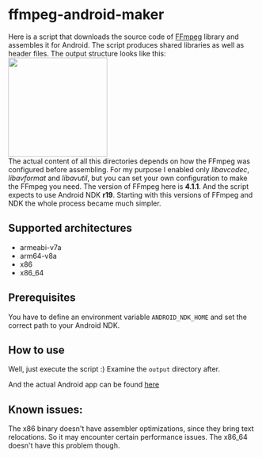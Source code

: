 # ffmpeg-android-maker

Here is a script that downloads the source code of [FFmpeg](https://www.ffmpeg.org) library and assembles it for Android. The script produces shared libraries as well as header files. The output structure looks like this:  
<img src="https://github.com/Javernaut/ffmpeg-android-maker/blob/master/images/output_structure.png" width="200">  
The actual content of all this directories depends on how the FFmpeg was configured before assembling. For my purpose I enabled only *libavcodec*, *libavformat* and *libavutil*, but you can set your own configuration to make the FFmpeg you need.
The version of FFmpeg here is **4.1.1**. And the script expects to use Android NDK **r19**. Starting with this versions of FFmpeg and NDK the whole process became much simpler.

## Supported architectures

* armeabi-v7a
* arm64-v8a
* x86
* x86_64

## Prerequisites

You have to define an environment variable `ANDROID_NDK_HOME` and set the correct path to your Android NDK.

## How to use

Well, just execute the script :) Examine the `output` directory after.

And the actual Android app can be found [here](https://github.com/Javernaut/WhatTheCodec)

## Known issues:

The x86 binary doesn't have assembler optimizations, since they bring text relocations. So it may encounter certain performance issues. The x86_64 doesn't have this problem though.
